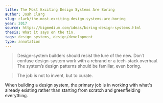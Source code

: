 ```yaml
---
title: The Most Exciting Design Systems Are Boring
author: Josh Clarg
slug: clark/the-most-exciting-design-systems-are-boring
year: 2017
source: https://bigmedium.com/ideas/boring-design-systems.html
thesis: What it says on the tin.
tags: design systems, design/development
type: annotation
---
```


> Design-system builders should resist the lure of the new. Don’t confuse design-system work with a rebrand or a tech-stack overhaul. The system’s design patterns should be familiar, even boring.

> The job is not to invent, but to curate.

When building a design system, the primary job is in working with what's already existing rather than starting from scratch and greenfielding everything.